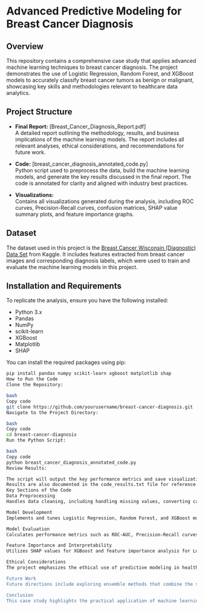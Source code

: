 # Advanced Predictive Modeling for Breast Cancer Diagnosis

## Overview
This repository contains a comprehensive case study that applies advanced machine learning techniques to breast cancer diagnosis. The project demonstrates the use of Logistic Regression, Random Forest, and XGBoost models to accurately classify breast cancer tumors as benign or malignant, showcasing key skills and methodologies relevant to healthcare data analytics.

## Project Structure

- **Final Report:** [Breast_Cancer_Diagnosis_Report.pdf]  
  A detailed report outlining the methodology, results, and business implications of the machine learning models. The report includes all relevant analyses, ethical considerations, and recommendations for future work.

- **Code:** [breast_cancer_diagnosis_annotated_code.py]  
  Python script used to preprocess the data, build the machine learning models, and generate the key results discussed in the final report. The code is annotated for clarity and aligned with industry best practices.

- **Visualizations:**  
  Contains all visualizations generated during the analysis, including ROC curves, Precision-Recall curves, confusion matrices, SHAP value summary plots, and feature importance graphs.

## Dataset
The dataset used in this project is the [Breast Cancer Wisconsin (Diagnostic) Data Set](https://www.kaggle.com/datasets/uciml/breast-cancer-wisconsin-data) from Kaggle. It includes features extracted from breast cancer images and corresponding diagnosis labels, which were used to train and evaluate the machine learning models in this project.

## Installation and Requirements
To replicate the analysis, ensure you have the following installed:

- Python 3.x
- Pandas
- NumPy
- scikit-learn
- XGBoost
- Matplotlib
- SHAP

You can install the required packages using pip:

```bash
pip install pandas numpy scikit-learn xgboost matplotlib shap
How to Run the Code
Clone the Repository:

bash
Copy code
git clone https://github.com/yourusername/breast-cancer-diagnosis.git
Navigate to the Project Directory:

bash
Copy code
cd breast-cancer-diagnosis
Run the Python Script:

bash
Copy code
python breast_cancer_diagnosis_annotated_code.py
Review Results:

The script will output the key performance metrics and save visualizations (e.g., feature importance, ROC curves) in the project directory.
Results are also documented in the code_results.txt file for reference.
Key Sections of the Code
Data Preprocessing
Handles data cleaning, including handling missing values, converting categorical variables to numeric, scaling features, and splitting the dataset into training and testing sets.

Model Development
Implements and tunes Logistic Regression, Random Forest, and XGBoost models to classify breast cancer tumors.

Model Evaluation
Calculates performance metrics such as ROC-AUC, Precision-Recall curves, and confusion matrices to evaluate model accuracy.

Feature Importance and Interpretability
Utilizes SHAP values for XGBoost and feature importance analysis for Logistic Regression to understand the factors driving model predictions.

Ethical Considerations
The project emphasizes the ethical use of predictive modeling in healthcare, particularly ensuring that the model's insights do not lead to discrimination or bias. The model aligns with value-based care principles, focusing on enhancing patient-centered outcomes while maintaining compliance with healthcare regulations such as HIPAA.

Future Work
Future directions include exploring ensemble methods that combine the strengths of multiple models, incorporating additional data sources such as genetic information, and refining the models for deployment in clinical settings.

Conclusion
This case study highlights the practical application of machine learning in healthcare, particularly in diagnostic settings where model accuracy and interpretability are crucial. Accurate predictions can lead to more timely and effective interventions, ultimately improving patient care and optimizing the use of healthcare resources.
